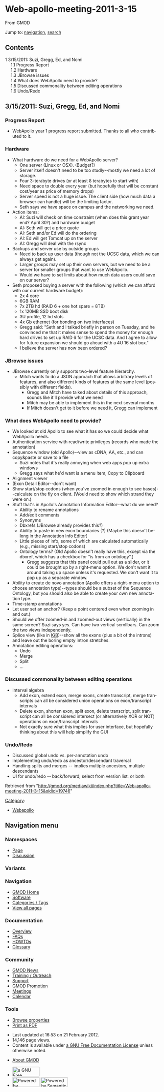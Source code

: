 <div id="mw-page-base" class="noprint">

</div>

<div id="mw-head-base" class="noprint">

</div>

<div id="content" class="mw-body" role="main">

<span id="top"></span>

<div id="mw-js-message" style="display:none;">

</div>



# <span dir="auto">Web-apollo-meeting-2011-3-15</span>

<div id="bodyContent">

<div id="siteSub">

From GMOD

</div>

<div id="contentSub">

</div>

<div id="jump-to-nav" class="mw-jump">

Jump to: [navigation](#mw-navigation), [search](#p-search)

</div>

<div id="mw-content-text" class="mw-content-ltr" lang="en" dir="ltr">

<div id="toc" class="toc">

<div id="toctitle">

## Contents

</div>

- [<span class="tocnumber">1</span> <span class="toctext">3/15/2011:
  Suzi, Gregg, Ed, and
  Nomi</span>](#3.2F15.2F2011:_Suzi.2C_Gregg.2C_Ed.2C_and_Nomi)
  - [<span class="tocnumber">1.1</span> <span class="toctext">Progress
    Report</span>](#Progress_Report)
  - [<span class="tocnumber">1.2</span>
    <span class="toctext">Hardware</span>](#Hardware)
  - [<span class="tocnumber">1.3</span> <span class="toctext">JBrowse
    issues</span>](#JBrowse_issues)
  - [<span class="tocnumber">1.4</span> <span class="toctext">What does
    WebApollo need to
    provide?</span>](#What_does_WebApollo_need_to_provide.3F)
  - [<span class="tocnumber">1.5</span> <span class="toctext">Discussed
    commonality between editing
    operations</span>](#Discussed_commonality_between_editing_operations)
  - [<span class="tocnumber">1.6</span>
    <span class="toctext">Undo/Redo</span>](#Undo.2FRedo)

</div>

## <span id="3.2F15.2F2011:_Suzi.2C_Gregg.2C_Ed.2C_and_Nomi" class="mw-headline">3/15/2011: Suzi, Gregg, Ed, and Nomi</span>

### <span id="Progress_Report" class="mw-headline">Progress Report</span>

- WebApollo year 1 progress report submitted. Thanks to all who
  contributed to it.

### <span id="Hardware" class="mw-headline">Hardware</span>

- What hardware do we need for a WebApollo server?
  - One server (Linux or OSX). (Budget?)
  - Server itself doesn't need to be too studly--mostly we need a lot of
    storage.
  - Four 3-terabyte drives (or at least 8 terabytes to start with)
  - Need space to double every year (but hopefully that will be constant
    cost/year as price of memory drops)
  - Server speed is not a huge issue. The client side (how much data a
    browser can handle) will be the limiting factor.
  - Seth says we have space on campus and the networking we need.
- Action items:
  - AI: Suzi will check on time constraint (when does this grant year
    end? April 30?) and hardware budget
  - AI: Seth will get a price quote
  - AI: Seth and/or Ed will do the ordering
  - AI: Ed will get Tomcat up on the server
  - AI: Gregg will deal with the rsync
- Backups and server use by outside groups
  - Need to back up user data (though not the UCSC data, which we can
    always get again).
  - Larger groups may set up their own servers, but we need to be a
    server for smaller groups that want to use WebApollo.
  - Would we have to set limits about how much data users could save on
    our server?
- Seth proposed buying a server with the following (which we can afford
  with our current hardware budget):
  - 2x 4 core
  - 6GB RAM
  - 7x 2TB hd (RAID 6 + one hot spare = 8TB)
  - 1x 120MB SSD boot disk
  - 3U profile, 12 hd slots
  - 4x Gb ethernet (for bonding on two interfaces)
  - Gregg said: "Seth and I talked briefly in person on Tuesday, and he
    convinced me that it makes sense to spend the money for enough hard
    drives to set up RAID 6 for the UCSC data. And I agree to allow for
    future expansion we should go ahead with a 4U 16 slot box."
  - I believe the server has now been ordered?

### <span id="JBrowse_issues" class="mw-headline">JBrowse issues</span>

- JBrowse currently only supports two-level feature hierarchy.
  - Mitch wants to do a JSON approach that allows arbitrary levels of
    features, and also different kinds of features at the same level
    (possibly with different fields).
    - Gregg and Mitch have talked about details of this approach, sounds
      like it'll provide what we need
    - Mitch may be able to implement this in the next several months
    - If Mitch doesn't get to it before we need it, Gregg can implement

### <span id="What_does_WebApollo_need_to_provide.3F" class="mw-headline">What does WebApollo need to provide?</span>

- We looked at old Apollo to see what it has so we could decide what
  WebApollo needs.
- Authentication service with read/write privileges (records who made
  the annotation)
- Sequence window (old Apollo)--view as cDNA, AA, etc., and can
  copy&paste or save to a file
  - Suzi notes that it's really annoying when web apps pop up extra
    windows
  - Gregg says what he'd want is a menu item, Copy to Clipboard
- Alignment viewer
- (Exon Detail Editor--don't want)
- Show start/stop codons (when you've zoomed in enough to see
  bases)--calculate on the fly on client. (Would need to show which
  strand they were on.)
- Stuff that's in Apollo's Annotation Information Editor--what do we
  need?
  - Ability to rename annotations
  - Add/edit comments
  - Synonyms
  - Dbxrefs (JBrowse already provides this?)
  - Ability to paste in new exon boundaries (?) (Maybe this doesn't
    belong in the Annotation Info Editor)
  - Little pieces of info, some of which are calculated automatically
    (e.g., missing start/stop codons)
  - Ontology terms? (Old Apollo doesn't really have this, except via the
    dbxref, which has a checkbox for "is from an ontology".)
    - Gregg suggests that this panel could pull out as a slider, or it
      could be brought up by a right-menu option. We don't want it
      around taking up space unless it's requested. We don't want it to
      pop up as a separate window.
- Ability to create de novo annotation (Apollo offers a right-menu
  option to choose annotation type)--types should be a subset of the
  Sequence Ontology, but you should also be able to create your own new
  annotation type.
- Time-stamp annotations
- Let user set an anchor? (Keep a point centered even when zooming in
  and out.)
- Should we offer zoomed-in and zoomed-out views (vertically) in the
  same screen? Suzi says yes. Can have two vertical scrollbars. Can zoom
  the two views independently.
- Splice view (like in [IGB](IGB "IGB"))--show all the exons (plus a bit
  of the introns) and leave out the boring empty intron stretches.
- Annotation editing operations:
  - Undo
  - Merge
  - Split
  - ...

### <span id="Discussed_commonality_between_editing_operations" class="mw-headline">Discussed commonality between editing operations</span>

- Interval algebra
  - Add exon, extend exon, merge exons, create transcript, merge
    transcripts can all be considered union operations on
    exon/transcript intervals
  - Delete exon, shorten exon, split exon, delete transcript, split
    transcript can all be considered intersect (or alternatively XOR or
    NOT) operations on exon/transcript intervals
  - Not exactly sure what this implies for user interface, but hopefully
    thinking about this will help simplify the GUI

### <span id="Undo.2FRedo" class="mw-headline">Undo/Redo</span>

- Discussed global undo vs. per-annotation undo
- Implementing undo/redo as ancestor/descendant traversal
- Handling splits and merges -- implies multiple ancestors, multiple
  descendants
- UI for undo/redo -- back/forward, select from version list, or both

</div>

<div class="printfooter">

Retrieved from
"<http://gmod.org/mediawiki/index.php?title=Web-apollo-meeting-2011-3-15&oldid=19746>"

</div>

<div id="catlinks" class="catlinks">

<div id="mw-normal-catlinks" class="mw-normal-catlinks">

[Category](Special:Categories "Special:Categories"):

- [Webapollo](Category:Webapollo "Category:Webapollo")

</div>

</div>

<div class="visualClear">

</div>

</div>

</div>

<div id="mw-navigation">

## Navigation menu

<div id="mw-head">



<div id="left-navigation">

<div id="p-namespaces" class="vectorTabs" role="navigation"
aria-labelledby="p-namespaces-label">

### Namespaces

- <span id="ca-nstab-main"><a href="Web-apollo-meeting-2011-3-15" accesskey="c"
  title="View the content page [c]">Page</a></span>
- <span id="ca-talk"><a
  href="http://gmod.org/mediawiki/index.php?title=Talk:Web-apollo-meeting-2011-3-15&amp;action=edit&amp;redlink=1"
  accesskey="t"
  title="Discussion about the content page [t]">Discussion</a></span>

</div>

<div id="p-variants" class="vectorMenu emptyPortlet" role="navigation"
aria-labelledby="p-variants-label">

### 

### Variants[](#)

<div class="menu">

</div>

</div>

</div>

<div id="right-navigation">





</div>



</div>

</div>

</div>

<div id="mw-panel">

<div id="p-logo" role="banner">

<a href="Main_Page"
style="background-image: url(../images/GMOD-cogs.png);"
title="Visit the main page"></a>

</div>

<div id="p-Navigation" class="portal" role="navigation"
aria-labelledby="p-Navigation-label">

### Navigation

<div class="body">

- <span id="n-GMOD-Home">[GMOD Home](Main_Page)</span>
- <span id="n-Software">[Software](GMOD_Components)</span>
- <span id="n-Categories-.2F-Tags">[Categories /
  Tags](Categories)</span>
- <span id="n-View-all-pages">[View all pages](Special:AllPages)</span>

</div>

</div>

<div id="p-Documentation" class="portal" role="navigation"
aria-labelledby="p-Documentation-label">

### Documentation

<div class="body">

- <span id="n-Overview">[Overview](Overview)</span>
- <span id="n-FAQs">[FAQs](Category:FAQ)</span>
- <span id="n-HOWTOs">[HOWTOs](Category:HOWTO)</span>
- <span id="n-Glossary">[Glossary](Glossary)</span>

</div>

</div>

<div id="p-Community" class="portal" role="navigation"
aria-labelledby="p-Community-label">

### Community

<div class="body">

- <span id="n-GMOD-News">[GMOD News](GMOD_News)</span>
- <span id="n-Training-.2F-Outreach">[Training /
  Outreach](Training_and_Outreach)</span>
- <span id="n-Support">[Support](Support)</span>
- <span id="n-GMOD-Promotion">[GMOD Promotion](GMOD_Promotion)</span>
- <span id="n-Meetings">[Meetings](Meetings)</span>
- <span id="n-Calendar">[Calendar](Calendar)</span>

</div>

</div>

<div id="p-tb" class="portal" role="navigation"
aria-labelledby="p-tb-label">

### Tools

<div class="body">


- <span id="t-smwbrowselink"><a href="Special:Browse/Web-2Dapollo-2Dmeeting-2D2011-2D3-2D15"
  rel="smw-browse">Browse properties</a></span>
- <span id="t-pdf">[Print as
  PDF](http://gmod.org/mediawiki/index.php?title=Special:PdfPrint&page=Web-apollo-meeting-2011-3-15)</span>

</div>

</div>

</div>

</div>

<div id="footer" role="contentinfo">

- <span id="footer-info-lastmod">Last updated at 16:53 on 21 February
  2012.</span>
- <span id="footer-info-viewcount">14,146 page views.</span>
- <span id="footer-info-copyright">Content is available under
  <a href="http://www.gnu.org/licenses/fdl-1.3.html" class="external"
  rel="nofollow">a GNU Free Documentation License</a> unless otherwise
  noted.</span>

<!-- -->

- <span id="footer-places-about">[About
  GMOD](GMOD:About "GMOD:About")</span>

<!-- -->

- <span id="footer-copyrightico">[<img src="http://www.gnu.org/graphics/gfdl-logo-small.png" width="88"
  height="31" alt="a GNU Free Documentation License" />](http://www.gnu.org/licenses/fdl-1.3.html)</span>
- <span id="footer-poweredbyico">[<img
  src="../mediawiki/skins/common/images/poweredby_mediawiki_88x31.png"
  width="88" height="31" alt="Powered by MediaWiki" />](http://www.mediawiki.org/)
  [<img
  src="../mediawiki/extensions/SemanticMediaWiki/resources/images/smw_button.png"
  width="88" height="31" alt="Powered by Semantic MediaWiki" />](https://www.semantic-mediawiki.org/wiki/Semantic_MediaWiki)</span>

<div style="clear:both">

</div>

</div>
